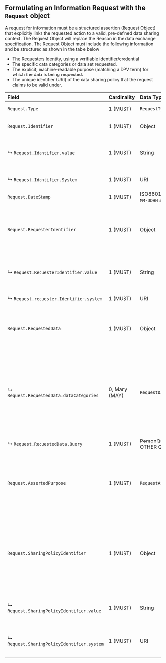 ## Formulating an Information Request with the `Request` object

A request for information must be a structured assertion (Request Object) that explicitly links the requested action to a valid, pre-defined data sharing context.  The Request Object will replace the Reason in the data exchange specification. The Request Object must include the following information and be structured as shown in the table below

* The Requesters Identity, using a verifiable identifier/credential  
* The specific data categories or data set requested.  
* The explicit, machine-readable purpose (matching a DPV term) for which the data is being requested.  
* The unique identifier (URI) of the data sharing policy that the request claims to be valid under.

| Field | Cardinality | Data Type and format | Description | Use |
| :---- | :---- | :---- | :---- | :---- |
|`Request.Type` | 1 (MUST) | `RequestTypeCode` | The type of request |  |
|`Request.Identifier` | 1 (MUST) | Object | Unique identifier of the request | Logging and auditing |
|↳ `Request.Identifier.value` | 1 (MUST) | String | The single unique identifier attached to the request. |  |
|↳ `Request.Identifier.System` | 1 (MUST) | URI | System that the identifier adheres to|  |
|`Request.DateStamp` | 1 (MUST) | ISO8601 DateTime (`YYYY-MM-DDHH:mm:ss`) | DateTime of request | Logging and auditing |
|`Request.RequesterIdentifier` | 1 (MUST) | Object | The verifiable identity of the party making the request. | Authorisation check: to ensure the entity is the permitted organisation defined in the policy. |
|↳ `Request.RequesterIdentifier.value` | 1 (MUST) | String | The single unique identifier of the requester. |  |
|↳ `Request.requester.Identifier.system` | 1 (MUST) | URI | System that the identifier adheres to|  |
|`Request.RequestedData`| 1 (MUST) | Object | Object that contain the query parameters of the request|  |
|↳ `Request.RequestedData.dataCategories` | 0, Many (MAY) | `RequestDataCategoriesCode` | Lists the data types requested, using a standard vocabulary like **DPV**. NOTE: at least 2 data categories or resource identifiers must be provided. | Scope Check: Ensures the requested data is permitted for sharing by the policy. |
|↳ `Request.RequestedData.Query` | 1 (MUST) | PersonQueryObject OR OTHER QUERY OBJECT | Search query | UNDEFINED|
|`Request.AssertedPurpose` | 1 (MUST) | `RequestAssertedPurposeCode` | The specific, machine-readable reason for the request , using a standard vocabulary like DPV | Constraint Check: Ensures the purpose aligns with the permitted purpose in the policy. |
|`Request.SharingPolicyIdentifier` | 1 (MUST) | Object | The unique URI or ID of the existing policy or data sharing agreement  | Context Check: Enables the receiving system to retrieve the specific policy to evaluate the request against its rules. |
|↳ `Request.SharingPolicyIdentifier.value` | 1 (MUST) | String | The single unique identifier of the context (Policy/DSA) |  |
|↳ `Request.SharingPolicyIdentifier.system` | 1 (MUST) | URI | URI of catalogue containing the context (Policy/DSA) |  |
